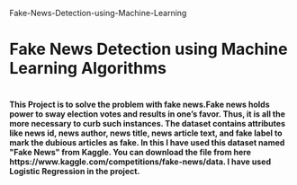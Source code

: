 Fake-News-Detection-using-Machine-Learning
  
<h1>Fake News Detection using Machine Learning Algorithms<h1>

<h4>This Project is to solve the problem with fake news.Fake news holds power to sway election votes and results in one’s favor. Thus, it is all the more necessary to curb such instances. The dataset contains attributes like news id, news author, news title, news article text, and fake label to mark the dubious articles as fake.
In this I have used this dataset named "Fake News" from Kaggle. You can download the file from here https://www.kaggle.com/competitions/fake-news/data. I have used Logistic Regression in the project.<h4>
